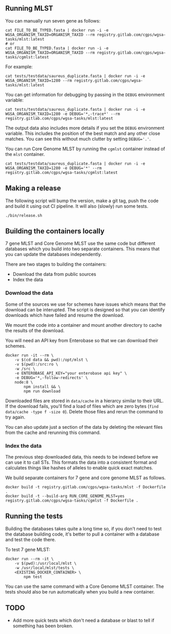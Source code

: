 ## Running MLST

You can manually run seven gene as follows:

```
cat FILE_TO_BE_TYPED.fasta | docker run -i -e WGSA_ORGANISM_TAXID=ORGANISM_TAXID --rm registry.gitlab.com/cgps/wgsa-tasks/mlst:latest
# or
cat FILE_TO_BE_TYPED.fasta | docker run -i -e WGSA_ORGANISM_TAXID=ORGANISM_TAXID --rm registry.gitlab.com/cgps/wgsa-tasks/cgmlst:latest
```

For example:

```
cat tests/testdata/saureus_duplicate.fasta | docker run -i -e WGSA_ORGANISM_TAXID=1280 --rm registry.gitlab.com/cgps/wgsa-tasks/mlst:latest
```

You can get information for debugging by passing in the `DEBUG` environment variable:

```
cat tests/testdata/saureus_duplicate.fasta | docker run -i -e WGSA_ORGANISM_TAXID=1280 -e DEBUG='*,-trace*' --rm registry.gitlab.com/cgps/wgsa-tasks/mlst:latest
```

The output data also includes more details if you set the `DEBUG` environment variable.  This includes 
the position of the best match and any other close matches.  You can see this without much clutter 
by setting `DEBUG='.'`.

You can run Core Genome MLST by running the `cgmlst` container instead of the `mlst` container.

```
cat tests/testdata/saureus_duplicate.fasta | docker run -i -e WGSA_ORGANISM_TAXID=1280 -e DEBUG='*' --rm registry.gitlab.com/cgps/wgsa-tasks/cgmlst:latest
```

## Making a release

The following script will bump the version, make a git tag, push the code and build it using out CI
pipeline.  It will also (slowly) run some tests.

```
./bin/release.sh
```

## Building the containers locally

7 gene MLST and Core Genome MLST use the same code but different databases 
which you build into two separate containers.  This means that you can 
update the databases independently.

There are two stages to building the containers:

* Download the data from public sources
* Index the data

### Download the data

Some of the sources we use for schemes have issues which means that the 
download can be interupted.  The script is designed so that you can identify 
downloads which have failed and resume the download.

We mount the code into a container and mount another directory to cache 
the results of the download.

You will need an API key from Enterobase so that we can download their 
schemes.

```
docker run -it --rm \
    -v $(cd data && pwd):/opt/mlst \
    -v $(pwd):/src:ro \
    -w /src \
    -e ENTEROBASE_API_KEY="your enterobase api key" \
    -e DEBUG='*,-follow-redirects' \
    node:8 \
        npm install && \
        npm run download
```

Downloaded files are stored in `data/cache` in a hierarcy similar to 
their URL.  If the download fails, you'll find a load of files which are 
zero bytes (`find data/cache -type f -size 0`).  Delete those files and 
rerun the command to try again.

You can also update just a section of the data by deleting the relevant 
files from the cache and rerunning this command.

### Index the data

The previous step downloaded data, this needs to be indexed before we can 
use it to call STs.  This formats the data into a consistent format and 
calculates things like hashes of alleles to enable quick exact matches.

We build separate containers for 7 gene and core genome MLST as follows.

```
docker build -t registry.gitlab.com/cgps/wgsa-tasks/mlst -f Dockerfile .
docker build -t --build-arg RUN_CORE_GENOME_MLST=yes registry.gitlab.com/cgps/wgsa-tasks/cgmlst -f Dockerfile .
```

## Running the tests

Building the databases takes quite a long time so, if you don't need to test 
the database building code, it's better to pull a container with a database 
and test the code there.

To test 7 gene MLST:

```
docker run --rm -it \
    -v $(pwd):/usr/local/mlst \
    -w /usr/local/mlst/tests \
    <EXISTING_DOCKER_CONTAINER> \
        npm test
```

You can use the same command with a Core Genome MLST container.  The tests 
should also be run automatically when you build a new container.

## TODO

* Add more quick tests which don't need a database or blast to tell if something
  has been broken.